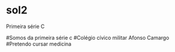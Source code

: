# sol2
Primeira série C

#Somos da primeira série c
#Colégio cívico militar Afonso Camargo
#Pretendo cursar medicina
